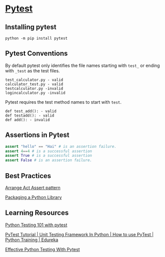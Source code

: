 # [Pytest](https://docs.pytest.org/)

## Installing pytest
```shell script
python -m pip install pytest
```

## Pytest Conventions

By default pytest only identifies the file names starting with `test_` or 
ending with `_test` as the test files.

```text
test_calculator.py - valid
calculator_test.py - valid
testcalculator.py -invalid
logincalculator.py -invalid
```

Pytest requires the test method names to start with `test`.

```text
def test_add(): - valid
def testadd(): - valid
def add(): - invalid
```

## Assertions in Pytest
```python
assert "hello" == "Hai" # is an assertion failure.
assert 4==4 # is a successful assertion
assert True # is a successful assertion
assert False # is an assertion failure.
```

## Best Practices
[Arrange Act Assert pattern](https://jamescooke.info/arrange-act-assert-pattern-for-python-developers.html)

[Packaging a Python Library](https://blog.ionelmc.ro/2014/05/25/python-packaging/#the-structure)


## Learning Resources
[Python Testing 101 with pytest](https://www.youtube.com/watch?v=etosV2IWBF0)

[PyTest Tutorial | Unit Testing Framework In Python | How to use PyTest | Python Training | Edureka](https://www.youtube.com/watch?v=byaxg00Gf9I)

[Effective Python Testing With Pytest](https://realpython.com/pytest-python-testing/)